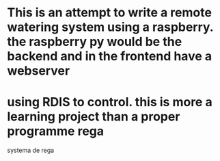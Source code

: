 # This is an attempt to write a remote watering system using a raspberry. the raspberry py would be the backend and in the frontend have a webserver
# using RDIS to control. this is more a learning project than a proper programme rega
systema de rega
